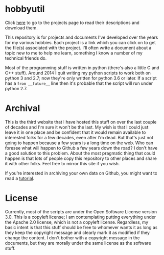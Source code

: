 hobbyutil
=========

Click [here](./project_list.html) to go to the projects page to read their
descriptions and download them.  

This repository is for projects and documents I've developed over the
years for my various hobbies.  Each project is a link which you can
click on to get the file(s) associated with the project.  I'll often
write a document about a topic new to me to help me learn, something I
know a number of my technical friends do.

Most of the programming stuff is written in python (there's also a
little C and C++ stuff).  Around 2014 I quit writing my python
scripts to work both on python 3 and 2.7; now they're only written for
python 3.6 or later.  If a script has a ```from __future__``` line
then it's probable that the script will run under python 2.7.

Archival
========

This is the third website that I have hosted this stuff on over the last
couple of decades and I'm sure it won't be the last.  My wish is that I
could just leave it in one place and be confident that it would remain
available to interested folks for a few decades, even after I'm dead.
But that's just not going to happen because a few years is a long time
on the web.  Who can foresee what will happen to Github a few years down
the road?  I don't have a good solution to this problem.  About the most
pragmatic thing that could happen is that lots of people copy this
repository to other places and share it with other folks.  Feel free to
mirror this site if you wish.

If you're interested in archiving your own data on Github, you might want
to read a [tutorial](./tutorial.html).

License
=======

Currently, most of the scripts are under the Open Software License version
3.0.  This is a copyleft license; I am contemplating putting everything
under the Apache 2.0 license, which is not a copyleft license.  Regardless,
my basic intent is that this stuff should be free to whomever wants it as
long as they keep the copyright message and clearly mark it as modified if
they change the content.  I don't bother with a copyright message in the
documents, but they are morally under the same license as the software
stuff.
